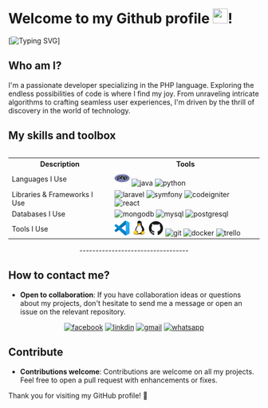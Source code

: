 # Welcome to my Github profile <img src="https://github.com/fluidicon.png" width="30" height="30" />! 

[![Typing SVG](https://readme-typing-svg.herokuapp.com?font=Cascadia+code&weight=500&size=40&pause=1000&color=3333C5&random=false&width=720&height=100&lines=Hello+World!)]
## Who am I?
<p>
I'm a passionate developer specializing in the PHP language. Exploring the endless possibilities of code is where I find my joy. From unraveling intricate algorithms to crafting seamless user experiences, I'm driven by the thrill of discovery in the world of technology.
</p>

## My skills and toolbox
<table align=left>
<tr>
<th>Description</th>
<th>Tools</th>
</tr>
<tr>
<td>Languages I Use</td>
<td>  
  <img src="https://raw.githubusercontent.com/devicons/devicon/master/icons/php/php-original.svg" alt="php" title="php" height="30" /> <img src="https://www.vectorlogo.zone/logos/java/java-horizontal.svg" alt="java" title="java" height="30" /> <img src="https://www.vectorlogo.zone/logos/python/python-horizontal.svg" alt="python" title="python" height="30" /></td>
</tr>
<tr>
<td>Libraries & Frameworks I Use</td>
<td> <img  src='https://www.vectorlogo.zone/logos/laravel/laravel-icon.svg'  alt='laravel'  height='30' title='laravel'> <img  src='https://www.vectorlogo.zone/logos/symfony/symfony-icon.svg'  alt='symfony'  height='30' title='symfony'> <img  src='https://www.svgrepo.com/download/353579/codeigniter.svg'  alt='codeigniter'  height='30' title='codeigniter'> <img  src='https://www.vectorlogo.zone/logos/reactjs/reactjs-ar21.svg'  alt='react'  height='30' title='react'>
</td>
</tr>
<tr>
<td>Databases I Use</td>
<td><img  src='https://www.vectorlogo.zone/logos/mongodb/mongodb-icon.svg'  alt='mongodb'  height='30' title='mongodb'>  <img  src='https://www.vectorlogo.zone/logos/mysql/mysql-official.svg'  alt='mysql'  height='30' title='mysql'> <img  src='https://www.vectorlogo.zone/logos/postgresql/postgresql-icon.svg'  alt='postgresql'  height='30' title='postresql'></td>
</tr>
<tr>
<td>Tools I Use</td>
<td><img  src='https://raw.githubusercontent.com/devicons/devicon/master/icons/vscode/vscode-original.svg'  alt='visualstudiocode'  height='30' title='vs code'> <img  src='https://raw.githubusercontent.com/devicons/devicon/master/icons/linux/linux-original.svg'  alt='linux'  height='30' title='linux'> <img src="https://raw.githubusercontent.com/devicons/devicon/master/icons/github/github-original.svg" alt="github" title="GitHub" height="30" /> <img  src='https://www.vectorlogo.zone/logos/git-scm/git-scm-icon.svg'  alt='git'  height='30' title='git'> <img  src='https://www.vectorlogo.zone/logos/docker/docker-ar21.svg'  alt='docker'  height='30' title='docker'> <img  src='https://www.vectorlogo.zone/logos/trello/trello-ar21.svg'  alt='trello'  height='30' title='trello'></td>
</tr>
<tr>
</tr>
</table>
<p align='center'>----------------------------------</p>

## How to contact me?

- **Open to collaboration**: If you have collaboration ideas or questions about my projects, don't hesitate to send me a message or open an issue on the relevant repository.
<p align='center'>
<a href='https://www.facebook.com/tanjaka.nyhery'><img src='https://www.vectorlogo.zone/logos/facebook/facebook-official.svg' alt='facebook' height='30' /></a>
<a href='#'><img src='https://www.vectorlogo.zone/logos/linkedin/linkedin-icon.svg' alt='linkdin' height='30' /></a>
<a href='mailto:tanjaka.nyhery@gmail.com'><img src='https://www.vectorlogo.zone/logos/gmail/gmail-icon.svg' alt='gmail' height='30' /></a>
<a href='#'><img src='https://www.vectorlogo.zone/logos/whatsapp/whatsapp-icon.svg' alt='whatsapp' height='30' /></a>
</p>



## Contribute

- **Contributions welcome**: Contributions are welcome on all my projects. Feel free to open a pull request with enhancements or fixes.

Thank you for visiting my GitHub profile! 🚀
